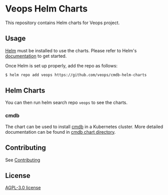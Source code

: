 # Veops Helm Charts

This repository contains Helm charts for Veops project.

## Usage

[Helm](https://helm.sh/) must be installed to use the charts. Please refer to Helm's [documentation](https://helm.sh/docs/) to get started.

Once Helm is set up properly, add the repo as follows:

```bash
$ helm repo add veops https://github.com/veops/cmdb-helm-charts
```

## Helm Charts
You can then run helm search repo  `veops` to see the charts.

### cmdb
The chart can be used to install [cmdb](https://github.com/veops/cmdb) in a Kubernetes cluster. More detailed documentation can be found in [cmdb chart directory](./charts/cmdb/README.md).

## Contributing

See [Contributing](./Contributing.md)

## License
[AGPL-3.0 license](./LICENSE)